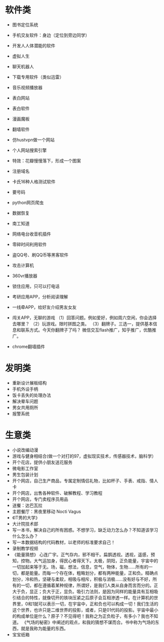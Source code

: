 # 软件类

- 图书定位系统
- 手机交友软件：身边（定位到旁边同学）
- 开发人人体潜能的软件
- 虚拟人生
- 聊天机器人
- 下载专用软件（类似迅雷）
- 音乐视频播放器
- 表白网站
- 表白软件
- 漫画魔板
- 翻墙软件
- 仿hustvpn做一个网站
- 个人网站搜索引擎
- 特效：花瓣慢慢落下，形成一个图案
- 注册域名
- 卡氏16种人格测试软件
- 要号码
- python网页爬虫
- 数据恢复
- 南工知道
- 网络电台收音机插件
- 零碎时间利用软件
- 盗QQ号、刷QQ币等黑客软件
- 攻击计算机
- 360vr播放器
- 锁住应用，只可以打电话
- 考研应用APP，分析阅读理解
- 一线牵APP，给好友介绍男友女友
- 闯关APP，无聊的游戏
（1）回答问题。例如爱好，例如周六空闲，你会选择去哪里？
（2）玩游戏。限时拼图之类。
（3）翻牌子。三选一，提供基本信息和联系方式。今天你翻牌子了吗？
微信交互flash推广，知乎推广，优酷推广。

- chrome翻墙插件


# 发明类

- 重新设计展板结构
- 手机外设手柄
- 饭卡丢失的处理办法
- 解决晕车问题
- 男女共用厕所
- 报警系统

# 生意类

- 小说改编动漫
- 游戏与健身相结合(做一个对打的97，虚拟现实技术，传感器技术，脑科学）
- 开个花店，提供小朋友送花服务
- 微电影工作室
- 男生包装计划
- 开个网店，自己生产商品，专属定制情侣礼物，比如杯子、手表、戒指、情人卡
- 开个网店，出售各种软件、破解教程、学习教程
- 开个网店，专门卖程序员用品
- 送餐：达巴瓦拉
- 主题餐厅：黑夜里移动 Nocti Vagus
- 《IT男的大学》
- 大计院技术部
- 写一本书，解决自己的所有困惑。不想学习，缺乏动力怎么办？不知道该学习什么怎么办？
- 写一本数据结构的代码教材，以老师的标准要求自己！
- 录制教学视频
- 《能量猜想》
心连广宇。正气存内，邪不相干。扁鹊透视。透视，遥感，预知，控物。大气运加身，得民心者得天下。太极，阴阳，正负能量，宇宙中的一切加起来等于无。场，磁，想法，信息，空气，物体，生物……所有的一切，都是能量。而每一个存在体，粗略划分，都有两种能量，正和负。精确点划分，冷和热，坚硬与柔软，相吸与相斥，积极与消极……没有好与不好，所有的一切，都在遵循着某种规律，所谓好，是我们人类从自身而言而分的。正大于负，显正；负大于正，显负。吸引力法则，是因为同样的能量具有互相吸引结合的特性，就像切开的铁块压紧之后原子会互相渗透一样。在计算机的世界里，0和1就可以表示一切，在宇宙中，正和负也可以构成一切！我们生活的这个世界，也许只是二维世界的投影，或者，只是01代码的投影。宇宙中最小的构成单位是什么？原子？不见得吧！我称之为正负粒子，有多小？我也不知道。
《气场的秘密》中阐述的观点，和我的猜想不谋而合。书中称为气场的东西，就是我称为能量的东西。
- 宝宝纸箱
